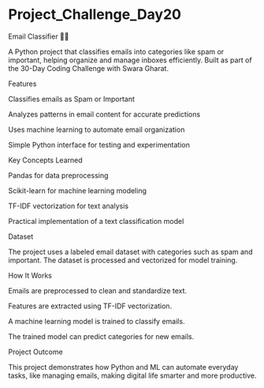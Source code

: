 # Project_Challenge_Day20

Email Classifier 📧🤖

A Python project that classifies emails into categories like spam or important, helping organize and manage inboxes efficiently. Built as part of the 30-Day Coding Challenge with Swara Gharat.

Features

Classifies emails as Spam or Important

Analyzes patterns in email content for accurate predictions

Uses machine learning to automate email organization

Simple Python interface for testing and experimentation

Key Concepts Learned

Pandas for data preprocessing

Scikit-learn for machine learning modeling

TF-IDF vectorization for text analysis

Practical implementation of a text classification model

Dataset

The project uses a labeled email dataset with categories such as spam and important. The dataset is processed and vectorized for model training.

How It Works

Emails are preprocessed to clean and standardize text.

Features are extracted using TF-IDF vectorization.

A machine learning model is trained to classify emails.

The trained model can predict categories for new emails.

Project Outcome

This project demonstrates how Python and ML can automate everyday tasks, like managing emails, making digital life smarter and more productive.
